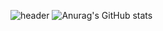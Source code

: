 ![header](https://capsule-render.vercel.app/api?type=waving&&color=timeGradient&height=300&section=header&text=WELCOME%20TO%20MY%20GITHUB%20&#128075%20&fontSize=30&animation=fadeIn)
![Anurag's GitHub stats](https://github-readme-stats.vercel.app/api?username=markerxz&show_icons=true&theme=radical)
